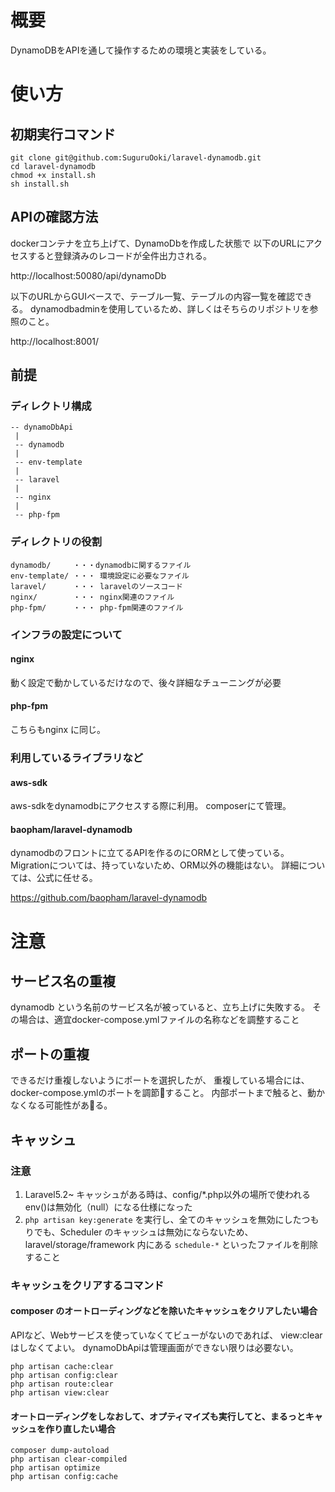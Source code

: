 # 概要

DynamoDBをAPIを通して操作するための環境と実装をしている。

# 使い方

## 初期実行コマンド

```
git clone git@github.com:SuguruOoki/laravel-dynamodb.git
cd laravel-dynamodb
chmod +x install.sh
sh install.sh
```

## APIの確認方法

dockerコンテナを立ち上げて、DynamoDbを作成した状態で
以下のURLにアクセスすると登録済みのレコードが全件出力される。

http://localhost:50080/api/dynamoDb

以下のURLからGUIベースで、テーブル一覧、テーブルの内容一覧を確認できる。
dynamodbadminを使用しているため、詳しくはそちらのリポジトリを参照のこと。

http://localhost:8001/

## 前提

### ディレクトリ構成

```
-- dynamoDbApi
 |
 -- dynamodb
 |
 -- env-template
 |
 -- laravel
 |
 -- nginx
 |
 -- php-fpm
```

### ディレクトリの役割

```
dynamodb/     ・・・dynamodbに関するファイル
env-template/ ・・・ 環境設定に必要なファイル
laravel/      ・・・ laravelのソースコード
nginx/        ・・・ nginx関連のファイル
php-fpm/      ・・・ php-fpm関連のファイル
```

### インフラの設定について

#### nginx

動く設定で動かしているだけなので、後々詳細なチューニングが必要

#### php-fpm

こちらもnginx に同じ。

### 利用しているライブラリなど

#### aws-sdk

aws-sdkをdynamodbにアクセスする際に利用。
composerにて管理。

#### baopham/laravel-dynamodb

dynamodbのフロントに立てるAPIを作るのにORMとして使っている。
Migrationについては、持っていないため、ORM以外の機能はない。
詳細については、公式に任せる。

https://github.com/baopham/laravel-dynamodb

# 注意

## サービス名の重複

dynamodb という名前のサービス名が被っていると、立ち上げに失敗する。
その場合は、適宜docker-compose.ymlファイルの名称などを調整すること

## ポートの重複

できるだけ重複しないようにポートを選択したが、
重複している場合には、docker-compose.ymlのポートを調節すること。
内部ポートまで触ると、動かなくなる可能性がある。

## キャッシュ

### 注意

1. Laravel5.2~ キャッシュがある時は、config/*.php以外の場所で使われるenv()は無効化（null）になる仕様になった
2. `php artisan key:generate` を実行し、全てのキャッシュを無効にしたつもりでも、Scheduler のキャッシュは無効にならないため、laravel/storage/framework 内にある `schedule-*` といったファイルを削除すること

### キャッシュをクリアするコマンド

#### composer のオートローディングなどを除いたキャッシュをクリアしたい場合

APIなど、Webサービスを使っていなくてビューがないのであれば、 view:clear はしなくてよい。
dynamoDbApiは管理画面ができない限りは必要ない。

```
php artisan cache:clear
php artisan config:clear
php artisan route:clear
php artisan view:clear
```

#### オートローディングをしなおして、オプティマイズも実行してと、まるっとキャッシュを作り直したい場合

```
composer dump-autoload
php artisan clear-compiled
php artisan optimize
php artisan config:cache
```
